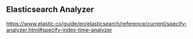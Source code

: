 

## Elasticsearch Analyzer 

https://www.elastic.co/guide/en/elasticsearch/reference/current/specify-analyzer.html#specify-index-time-analyzer